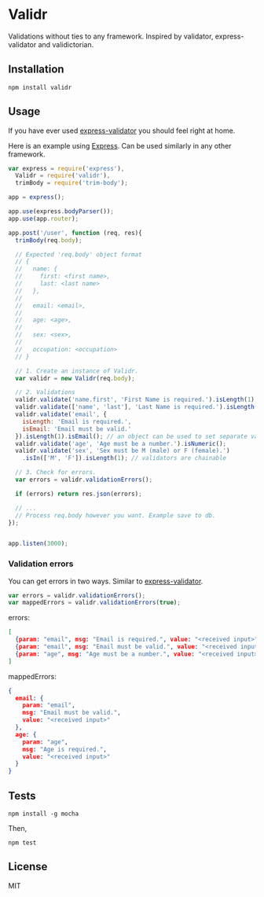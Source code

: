 # Validr

Validations without ties to any framework. Inspired by validator, express-validator and validictorian.

## Installation

```
npm install validr
```

## Usage

If you have ever used [express-validator](https://github.com/ctavan/express-validator) you should feel right at home.

Here is an example using [Express](expressjs.com). Can be used similarly in any other framework.
```javascript
var express = require('express'),
  Validr = require('validr'),
  trimBody = require('trim-body');

app = express();

app.use(express.bodyParser());
app.use(app.router);

app.post('/user', function (req, res){
  trimBody(req.body);

  // Expected 'req.body' object format
  // {
  //   name: {
  //     first: <first name>,
  //     last: <last name>
  //   },
  // 
  //   email: <email>,
  // 
  //   age: <age>,
  //
  //   sex: <sex>,
  //
  //   occupation: <occupation>
  // }

  // 1. Create an instance of Validr.
  var validr = new Validr(req.body);

  // 2. Validations
  validr.validate('name.first', 'First Name is required.').isLength(1); // use string with dot-notation to validate nested fields
  validr.validate(['name', 'last'], 'Last Name is required.').isLength(1); // you can also use an array to validate nested fields
  validr.validate('email', {
    isLength: 'Email is required.',
    isEmail: 'Email must be valid.'
  }).isLength(1).isEmail(); // an object can be used to set separate validation messages for validators.
  validr.validate('age', 'Age must be a number.').isNumeric();
  validr.validate('sex', 'Sex must be M (male) or F (female).')
    .isIn(['M', 'F']).isLength(1); // validators are chainable

  // 3. Check for errors.
  var errors = validr.validationErrors();

  if (errors) return res.json(errors);

  // ...
  // Process req.body however you want. Example save to db.
});


app.listen(3000);
```

### Validation errors

You can get errors in two ways. Similar to [express-validator](https://github.com/ctavan/express-validator#validation-errors).

```javascript
var errors = validr.validationErrors();
var mappedErrors = validr.validationErrors(true);
```

errors:
```json
[
  {param: "email", msg: "Email is required.", value: "<received input>"},
  {param: "email", msg: "Email must be valid.", value: "<received input>"},
  {param: "age", msg: "Age must be a number.", value: "<received input>"}
]
```

mappedErrors:
```json
{
  email: {
    param: "email",
    msg: "Email must be valid.",
    value: "<received input>"
  },
  age: {
    param: "age",
    msg: "Age is required.",
    value: "<received input>"
  }
}
```


## Tests

```
npm install -g mocha
```

Then,
```
npm test
```

## License
MIT